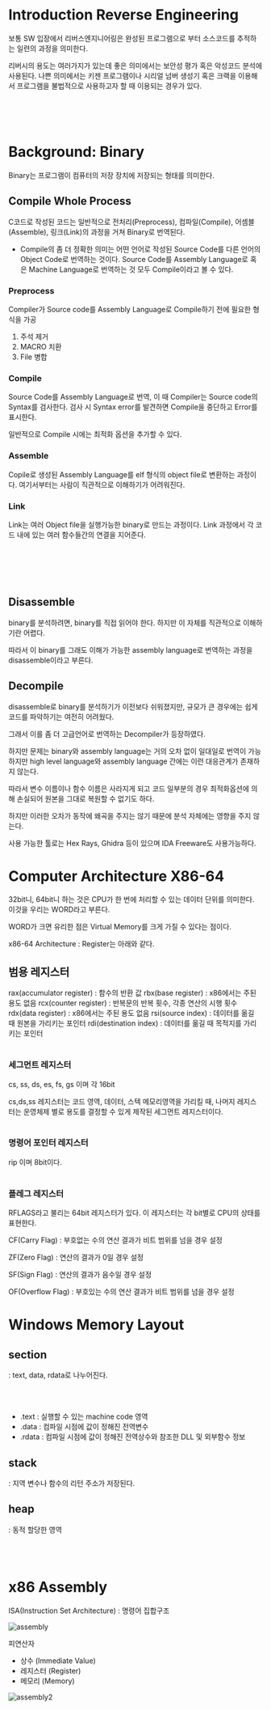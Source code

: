 # Introduction Reverse Engineering

보통 SW 입장에서 리버스엔지니어링은 완성된 프로그램으로 부터 소스코드를 추적하는 일련의 과정을 의미한다.

리버시의 용도는 여러가지가 있는데 좋은 의미에서는 보안성 평가 혹은 악성코드 분석에 사용된다. 나쁜 의미에서는 키젠 프로그램이나 시리얼 넘버 생성기 혹은 크랙을 이용해서 프로그램을 불법적으로 사용하고자 할 때 이용되는 경우가 있다. 

</br>
</br>
</br>

# Background: Binary

Binary는 프로그램이 컴퓨터의 저장 장치에 저장되는 형태를 의미한다. 

## Compile Whole Process

C코드로 작성된 코드는 일반적으로 전처리(Preprocess), 컴파일(Compile), 어셈블(Assemble), 링크(Link)의 과정을 거쳐 Binary로 번역된다.

* Compile의 좀 더 정확한 의미는 어떤 언어로 작성된 Source Code를 다른 언어의 Object Code로 번역하는 것이다. Source Code를 Assembly Language로 혹은 Machine Language로 번역하는 것 모두 Compile이라고 볼 수 있다. 

### Preprocess

Compiler가 Source code를 Assembly Language로 Compile하기 전에 필요한 형식을 가공

1. 주석 제거
2. MACRO 치환
3. File 병합 


### Compile

Source Code를 Assembly Language로 번역, 이 때 Compiler는 Source code의 Syntax를 검사한다. 검사 시 Syntax error를 발견하면 Compile을 중단하고 Error를 표시한다.

일반적으로 Compile 시에는 최적화 옵션을 추가할 수 있다. 

### Assemble 

Copile로 생성된 Assembly Language를 elf 형식의 object file로 변환하는 과정이다. 여기서부터는 사람이 직관적으로 이해하기가 어려워진다. 


### Link

Link는 여러 Object file을 실행가능한 binary로 만드는 과정이다. Link 과정에서 각 코드 내에 있는 여러 함수들간의 연결을 지어준다. 

</br>
</br>
</br>
</br>

## Disassemble

binary를 분석하려면, binary를 직접 읽어야 한다. 하지만 이 자체를 직관적으로 이해하기란 어렵다. 

따라서 이 binary를 그래도 이해가 가능한 assembly language로 번역하는 과정을 disassemble이라고 부른다. 

## Decompile

disassemble로 binary를 분석하기가 이전보다 쉬워졌지만, 규모가 큰 경우에는 쉽게 코드를 파악하기는 여전히 어려웠다. 

그래서 이를 좀 더 고급언어로 번역하는 Decompiler가 등장하였다. 

하지만 문제는 binary와 assembly language는 거의 오차 없이 일대일로 번역이 가능하지만 high level language와 assembly language 간에는 이런 대응관계가 존재하지 않는다.

따라서 변수 이름이나 함수 이름은 사라지게 되고 코드 일부분의 경우 최적화옵션에 의해 손실되어 원본을 그대로 복원할 수 없기도 하다. 

하지만 이러한 오차가 동작에 왜곡을 주지는 않기 때문에 분석 자체에는 영향을 주지 않는다. 

사용 가능한 툴로는 Hex Rays, Ghidra 등이 있으며 IDA Freeware도 사용가능하다. 

# Computer Architecture X86-64

32bit니, 64bit니 하는 것은 CPU가 한 번에 처리할 수 있는 데이터 단위를 의미한다. 이것을 우리는 WORD라고 부른다. 

WORD가 크면 유리한 점은 Virtual Memory를 크게 가질 수 있다는 점이다. 

x86-64 Architecture : Register는 아래와 같다.


## 범용 레지스터
rax(accumulator register) : 함수의 반환 값
rbx(base register) : x86에서는 주된 용도 없음
rcx(counter register) : 반복문의 반복 횟수, 각종 연산의 시행 횟수
rdx(data register) : x86에서는 주된 용도 없음
rsi(source index) : 데이터를 옮길 때 원본을 가리키는 포인터
rdi(destination index) : 데이터를 옮길 때 목적지를 가리키는 포인터 
</br>
</br>

### 세그먼트 레지스터
cs, ss, ds, es, fs, gs 이며 각 16bit

cs,ds,ss 레지스터는 코드 영역, 데이터, 스텍 메모리영역을 가리킬 때, 나머지 레지스터는 운영체제 별로 용도를 결정할 수 있게 제작된 세그먼트 레지스터이다. 
</br>
</br>

### 명령어 포인터 레지스터
rip 이며 8bit이다. 
</br>
</br>

### 플레그 레지스터
RFLAGS라고 불리는 64bit 레지스터가 있다. 
이 레지스터는 각 bit별로 CPU의 상태를 표현한다. 

CF(Carry Flag) : 부호없는 수의 연산 결과가 비트 범위를 넘을 경우 설정

ZF(Zero Flag) : 연산의 결과가 0일 경우 설정

SF(Sign Flag) : 연산의 결과가 음수일 경우 설정

OF(Overflow Flag) : 부호있는 수의 연산 결과가 비트 범위를 넘을 경우 설정

# Windows Memory Layout

## section
 : text, data, rdata로 나누어진다. 


</br>
</br>

 * .text : 실행할 수 있는 machine code 영역
 * .data : 컴파일 시점에 값이 정해진 전역변수
 * .rdata : 컴파일 시점에 값이 정해진 전역상수와 참조한 DLL 및 외부함수 정보

 

## stack
 : 지역 변수나 함수의 리턴 주소가 저장된다. 
 
## heap
 : 동적 할당한 영역


</br>
</br>

# x86 Assembly

ISA(Instruction Set Architecture) : 명령어 집합구조


![assembly](./img/assembly_1.png)

피연산자 

* 상수 (Immediate Value)
* 레지스터 (Register)
* 메모리 (Memory)

![assembly2](./img/assembly_2.png)
